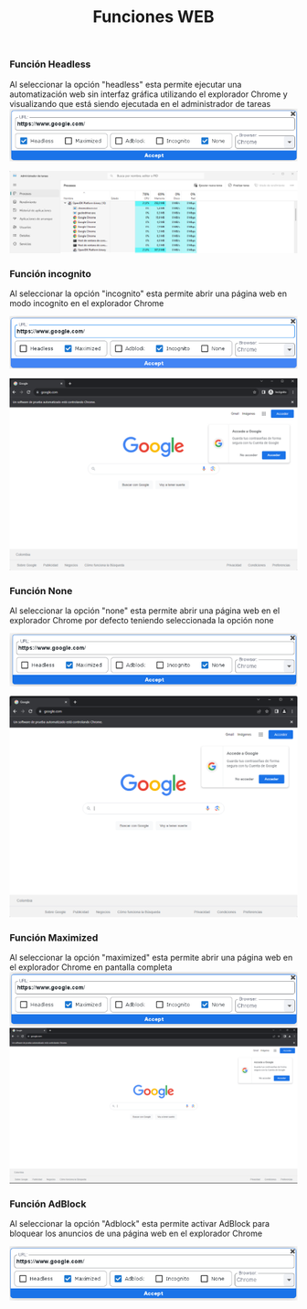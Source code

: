 ﻿---
title: "Funciones WEB"
metaTitle: "WEB"
metaDescription: "This is web"
---

### Función Headless

Al seleccionar la opción "headless" esta permite ejecutar una automatización web sin interfaz gráfica utilizando el explorador Chrome y visualizando que está siendo ejecutada en el administrador de tareas
![SBOT-Headless](./OpcionHeadless/HEADLESS-SBOT.png)

![Admin-Headless](./OpcionHeadless/HEadless.png)

### Función incognito

Al seleccionar la opción "incognito" esta permite abrir una página web en modo incognito en el explorador Chrome

![SBOT-incognito](./ModoIncognito/incognito1.png)

![Explorador-incognito](./ModoIncognito/explorador.png)

### Función None

Al seleccionar la opción "none" esta permite abrir una página web en el explorador Chrome por defecto teniendo seleccionada la opción none

![SBOT-None](./OpcionNone/None1.png)

![Explorador-None](./OpcionNone/Chrome.png)

### Función Maximized 
Al seleccionar la opción "maximized" esta permite abrir una página web en el explorador Chrome en pantalla completa
![SBOT-Maximized](./OpcionMaximized/maximized1.png)
![SBOT-Maximized](./OpcionMaximized/max-chrome.png)

### Función AdBlock
Al seleccionar la opción "Adblock" esta permite activar AdBlock para bloquear los anuncios de una página web en el explorador Chrome

![SBOT-AdBlock](./OpcionAdBlock/AdBlock.png)
